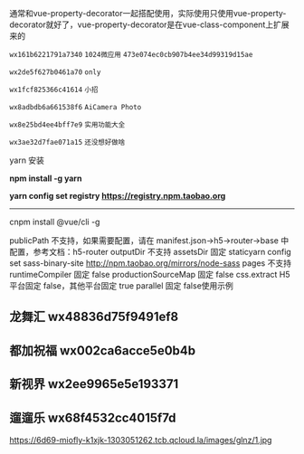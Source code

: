 通常和vue-property-decorator一起搭配使用，实际使用只使用vue-property-decorator就好了，vue-property-decorator是在vue-class-component上扩展来的

`wx161b6221791a7340` `1024微应用`
`473e074ec0cb907b4ee34d99319d15ae`

`wx2de5f627b0461a70` `only` 

`wx1fcf825366c41614` `小招`

`wx8adbdb6a661538f6` `AiCamera Photo`

`wx8e25bd4ee4bff7e9` `实用功能大全`

`wx3ae32d7fae071a15` `还没想好做啥`

yarn 安装 

**npm install -g yarn**

**yarn config set registry https://registry.npm.taobao.org**

****

cnpm install @vue/cli -g 

publicPath 不支持，如果需要配置，请在 manifest.json->h5->router->base 中配置，参考文档：h5-router
outputDir 不支持
assetsDir 固定 staticyarn config set sass-binary-site http://npm.taobao.org/mirrors/node-sass
pages 不支持
runtimeCompiler 固定 false
productionSourceMap 固定 false
css.extract H5 平台固定 false，其他平台固定 true
parallel 固定 false使用示例
## 龙舞汇 wx48836d75f9491ef8
## 都加祝福 wx002ca6acce5e0b4b
## 新视界 wx2ee9965e5e193371
## 遛遛乐 wx68f4532cc4015f7d
https://6d69-miofly-k1xjk-1303051262.tcb.qcloud.la/images/glnz/1.jpg
